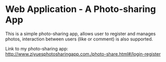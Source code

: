 # Web Application - A Photo-sharing App
This is a simple photo-sharing app, allows user to register and manages photos, 
interaction between users (like or comment) is also supported.

Link to my photo-sharing app:
http://www.ziyuesphotosharingapp.com./photo-share.html#/login-register


